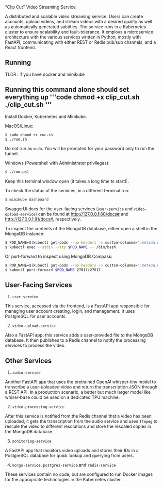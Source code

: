 "Clip Cut" Video Streaming Service

A distributed and scalable video streaming service. Users can create accounts, upload videos, and stream videos with a desired quality as well as automatically generated subtitles. The service runs in a Kubernetes cluster to ensure scalability and fault-tolerance. It employs a microservice architecture with the various services written in Python, mostly with FastAPI, communicating with either REST or Redis pub/sub channels, and a React frontend.

## Running
TLDR : if you have docker and minikube 

Running this command alone should set everything up 
'''code
chmod +x clip_cut.sh ./clip_cut.sh
'''
---- 

Install Docker, Kubernetes and Minikube.

MacOS/Linux:

```bash
$ sudo chmod +x run.sh
$ ./run.sh
```

Do not run as `sudo`. You will be prompted for your password only to run the tunnel.

Windows (Powershell with Administrator privileges):

```bash
$ ./run.ps1
```

Keep this terminal window open (it takes a long time to start!).

To check the status of the services, in a different terminal run:

```bash
$ minikube dashboard
```

SwaggerUI docs for the user-facing services (`user-service` and `video-upload-service`) can be found at http://127.0.0.1:80/docs# and http://127.0.0.1:81/docs#, respectively.

To inspect the contents of the MongoDB database, either open a shell in the MongoDB instance:

```bash
$ POD_NAME=$(kubectl get-pods --no-headers -o custom-columns=":metada.name" | grep mongodb)
$ kubectl exec --stdin --tty $POD_NAME -- /bin/bash
```

Or port-forward to inspect using MongoDB Compass:

```bash
$ POD_NAME=$(kubectl get-pods --no-headers -o custom-columns=":metada.name" | grep mongodb)
$ kubectl port-forward $POD_NAME 27017:27017
```


## User-Facing Services

1. `user-service`

This service, accessed via the frontend, is a FastAPI app responsible for managing user account creating, login, and management. It uses PostgreSQL for user accounts.

2. `video-upload-service`

Also a FastAPI app, this service adds a user-provided file to the MongoDB database. It then publishes to a Redis channel to notify the processing services to process the video.

## Other Services

1. `audio-service`

Another FastAPI app that uses the pretrained OpenAI whisper-tiny model to transcribe a user-uploaded video and return the transcription JSON through a REST API. In a production scenario, a better but much larger model like whiser-base could be used on a dedicated TPU machine.

2. `video-processing-service`

After this service is notified from the Redis channel that a video has been uploaded, it gets the transcription from the audio service and uses `ffmpeg` to rescale the video to different resolutions and store the rescaled copies in the MongoDB database.

3. `monitoring-service`

A FastAPI app that monitors video uploads and stores their IDs in a PostgreSQL database for quick lookup and querying from users.

4. `mongo-service`, `postgres-service` and `redis-service`

These services contain no code, but are configured to run Docker images for the appropriate technologies in the Kubernetes cluster.
